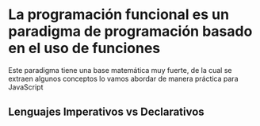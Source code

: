 # La programación funcional es un paradigma de programación basado en el uso de funciones

Este paradigma tiene una base matemática muy fuerte, de la cual se extraen algunos conceptos
lo vamos abordar de manera práctica para JavaScript

## Lenguajes Imperativos vs Declarativos
